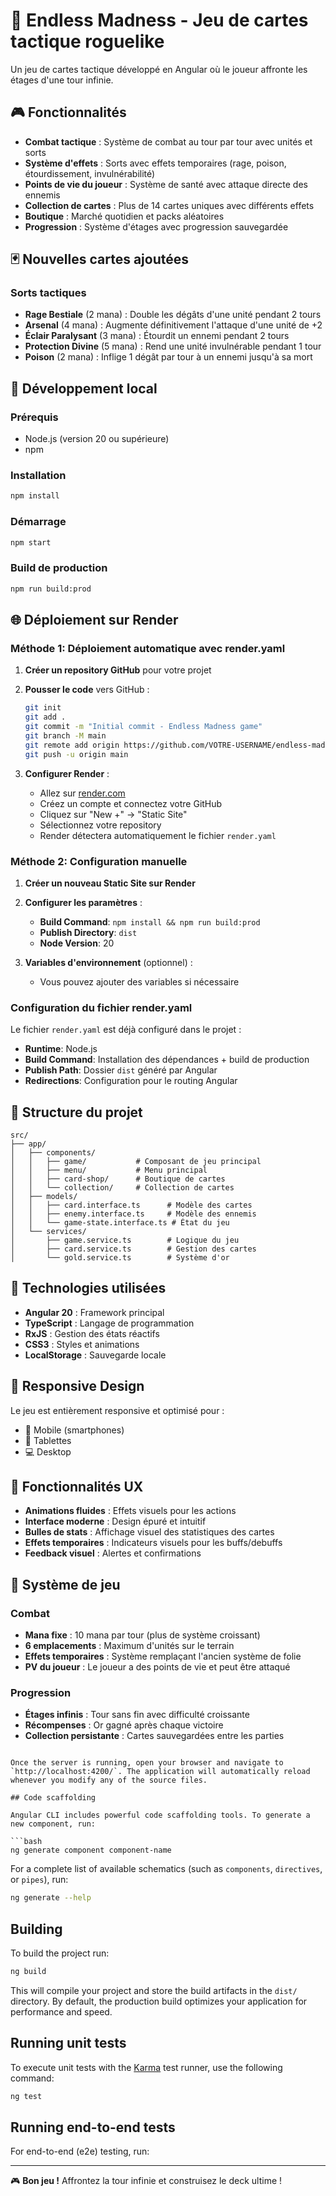 # 🎴 Endless Madness - Jeu de cartes tactique roguelike

Un jeu de cartes tactique développé en Angular où le joueur affronte les étages d'une tour infinie.

## 🎮 Fonctionnalités

- **Combat tactique** : Système de combat au tour par tour avec unités et sorts
- **Système d'effets** : Sorts avec effets temporaires (rage, poison, étourdissement, invulnérabilité)
- **Points de vie du joueur** : Système de santé avec attaque directe des ennemis
- **Collection de cartes** : Plus de 14 cartes uniques avec différents effets
- **Boutique** : Marché quotidien et packs aléatoires
- **Progression** : Système d'étages avec progression sauvegardée

## 🃏 Nouvelles cartes ajoutées

### Sorts tactiques
- **Rage Bestiale** (2 mana) : Double les dégâts d'une unité pendant 2 tours
- **Arsenal** (4 mana) : Augmente définitivement l'attaque d'une unité de +2
- **Éclair Paralysant** (3 mana) : Étourdit un ennemi pendant 2 tours
- **Protection Divine** (5 mana) : Rend une unité invulnérable pendant 1 tour
- **Poison** (2 mana) : Inflige 1 dégât par tour à un ennemi jusqu'à sa mort

## 🚀 Développement local

### Prérequis
- Node.js (version 20 ou supérieure)
- npm

### Installation
```bash
npm install
```

### Démarrage
```bash
npm start
```

### Build de production
```bash
npm run build:prod
```

## 🌐 Déploiement sur Render

### Méthode 1: Déploiement automatique avec render.yaml

1. **Créer un repository GitHub** pour votre projet
2. **Pousser le code** vers GitHub :
   ```bash
   git init
   git add .
   git commit -m "Initial commit - Endless Madness game"
   git branch -M main
   git remote add origin https://github.com/VOTRE-USERNAME/endless-madness.git
   git push -u origin main
   ```

3. **Configurer Render** :
   - Allez sur [render.com](https://render.com)
   - Créez un compte et connectez votre GitHub
   - Cliquez sur "New +" → "Static Site"
   - Sélectionnez votre repository
   - Render détectera automatiquement le fichier `render.yaml`

### Méthode 2: Configuration manuelle

1. **Créer un nouveau Static Site sur Render**
2. **Configurer les paramètres** :
   - **Build Command**: `npm install && npm run build:prod`
   - **Publish Directory**: `dist`
   - **Node Version**: 20

3. **Variables d'environnement** (optionnel) :
   - Vous pouvez ajouter des variables si nécessaire

### Configuration du fichier render.yaml

Le fichier `render.yaml` est déjà configuré dans le projet :
- **Runtime**: Node.js
- **Build Command**: Installation des dépendances + build de production
- **Publish Path**: Dossier `dist` généré par Angular
- **Redirections**: Configuration pour le routing Angular

## 🎯 Structure du projet

```
src/
├── app/
│   ├── components/
│   │   ├── game/           # Composant de jeu principal
│   │   ├── menu/           # Menu principal
│   │   ├── card-shop/      # Boutique de cartes
│   │   └── collection/     # Collection de cartes
│   ├── models/
│   │   ├── card.interface.ts      # Modèle des cartes
│   │   ├── enemy.interface.ts     # Modèle des ennemis
│   │   └── game-state.interface.ts # État du jeu
│   └── services/
│       ├── game.service.ts        # Logique du jeu
│       ├── card.service.ts        # Gestion des cartes
│       └── gold.service.ts        # Système d'or
```

## 🔧 Technologies utilisées

- **Angular 20** : Framework principal
- **TypeScript** : Langage de programmation
- **RxJS** : Gestion des états réactifs
- **CSS3** : Styles et animations
- **LocalStorage** : Sauvegarde locale

## 📱 Responsive Design

Le jeu est entièrement responsive et optimisé pour :
- 📱 Mobile (smartphones)
- 📱 Tablettes
- 💻 Desktop

## 🎨 Fonctionnalités UX

- **Animations fluides** : Effets visuels pour les actions
- **Interface moderne** : Design épuré et intuitif
- **Bulles de stats** : Affichage visuel des statistiques des cartes
- **Effets temporaires** : Indicateurs visuels pour les buffs/debuffs
- **Feedback visuel** : Alertes et confirmations

## 🔄 Système de jeu

### Combat
- **Mana fixe** : 10 mana par tour (plus de système croissant)
- **6 emplacements** : Maximum d'unités sur le terrain
- **Effets temporaires** : Système remplaçant l'ancien système de folie
- **PV du joueur** : Le joueur a des points de vie et peut être attaqué

### Progression
- **Étages infinis** : Tour sans fin avec difficulté croissante
- **Récompenses** : Or gagné après chaque victoire
- **Collection persistante** : Cartes sauvegardées entre les parties
```

Once the server is running, open your browser and navigate to `http://localhost:4200/`. The application will automatically reload whenever you modify any of the source files.

## Code scaffolding

Angular CLI includes powerful code scaffolding tools. To generate a new component, run:

```bash
ng generate component component-name
```

For a complete list of available schematics (such as `components`, `directives`, or `pipes`), run:

```bash
ng generate --help
```

## Building

To build the project run:

```bash
ng build
```

This will compile your project and store the build artifacts in the `dist/` directory. By default, the production build optimizes your application for performance and speed.

## Running unit tests

To execute unit tests with the [Karma](https://karma-runner.github.io) test runner, use the following command:

```bash
ng test
```

## Running end-to-end tests

For end-to-end (e2e) testing, run:

---

🎮 **Bon jeu !** Affrontez la tour infinie et construisez le deck ultime !

